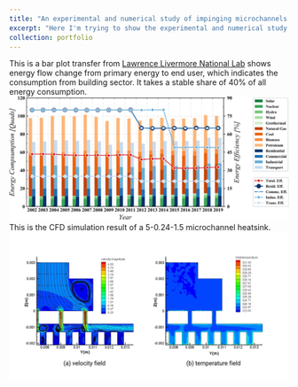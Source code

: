 ```yaml
---
title: "An experimental and numerical study of impinging microchannels of dielectric fluid for chip cooling"
excerpt: "Here I'm trying to show the experimental and numerical study results of the microchannels heatsink for chip cooling."
collection: portfolio
---
```


This is a bar plot transfer from [Lawrence Livermore National Lab](https://flowcharts.llnl.gov/) shows energy flow change
from primary energy to end user, which indicates the consumption from building sector. It takes a stable share of 40% of 
all energy consumption.<br/><img src='/images/energy_flow18.svg'> <br/>
This is the CFD simulation result of a 5-0.24-1.5 microchannel heatsink. <br/>
<img src='/images/MH CFD.jpeg'>
